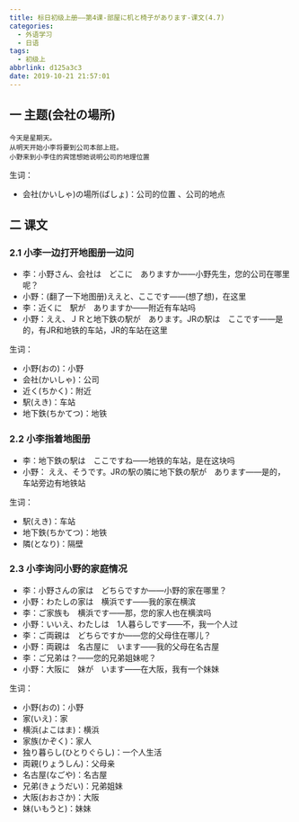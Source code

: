 ```yaml
---
title: 标日初级上册——第4课-部屋に机と椅子があります-课文(4.7)
categories:
  - 外语学习
  - 日语
tags:
  - 初级上
abbrlink: d125a3c3
date: 2019-10-21 21:57:01
---
```

## 一 主题(会社の場所)

```
今天是星期天。
从明天开始小李将要到公司本部上班。
小野来到小李住的宾馆想她说明公司的地理位置
```

<!--more-->

生词：

* 会社(かいしゃ)の場所(ばしょ)：公司的位置 、公司的地点

## 二 课文

### 2.1 小李一边打开地图册一边问
* 李：小野さん、会社は　どこに　ありますか——小野先生，您的公司在哪里呢？
* 小野：(翻了一下地图册)ええと、ここです——(想了想)，在这里
* 李：近くに　駅が　ありますか——附近有车站吗
* 小野：ええ、ＪＲと地下鉄の駅が　あります。JRの駅は　ここです——是的，有JR和地铁的车站，JR的车站在这里

生词：

* 小野(おの)：小野
* 会社(かいしゃ)：公司
* 近く(ちかく)：附近
* 駅(えき)：车站
* 地下鉄(ちかてつ)：地铁

### 2.2 小李指着地图册

* 李：地下鉄の駅は　ここですね——地铁的车站，是在这块吗
* 小野： ええ、そうです。JRの駅の隣に地下鉄の駅が　あります——是的，车站旁边有地铁站

生词：  

* 駅(えき)：车站
* 地下鉄(ちかてつ)：地铁
* 隣(となり)：隔壁


### 2.3 小李询问小野的家庭情况
* 李：小野さんの家は　どちらですか——小野的家在哪里？
* 小野：わたしの家は　横浜です——我的家在横滨
* 李：ご家族も　横浜です——那，您的家人也在横滨吗
* 小野：いいえ、わたしは　1人暮らしです——不，我一个人过
* 李：ご両親は　どちらですか——您的父母住在哪儿？
* 小野：両親は　名古屋に　います——我的父母在名古屋
* 李：ご兄弟は？——您的兄弟姐妹呢？
* 小野：大阪に　妹が　います——在大阪，我有一个妹妹


生词：  
* 小野(おの)：小野
* 家(いえ)：家
* 横浜(よこはま)：横浜
* 家族(かぞく)：家人
* 独り暮らし(ひとりぐらし)：一个人生活
* 両親(りょうしん)：父母亲
* 名古屋(なごや)：名古屋
* 兄弟(きょうだい)：兄弟姐妹
* 大阪(おおさか)：大阪
* 妹(いもうと)：妹妹
